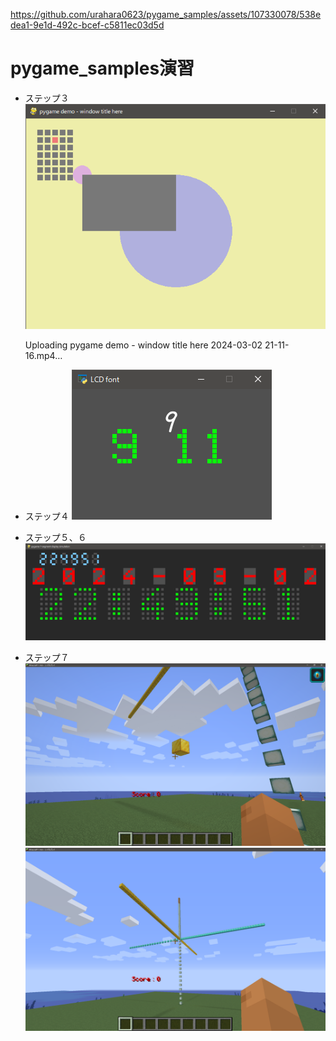 
https://github.com/urahara0623/pygame_samples/assets/107330078/538edea1-9e1d-492c-bcef-c5811ec03d5d
# pygame_samples演習

 - ステップ３  
   ![](images/step3.png)

   Uploading pygame demo - window title here 2024-03-02 21-11-16.mp4…


 - ステップ４
   ![](images/step4.png)
 - ステップ５、６
   ![](images/step5,6.png)
 - ステップ７
   ![](images/step7-1.png)
   ![](images/step7-2.png)
